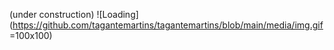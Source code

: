 (under construction)
![Loading](https://github.com/tagantemartins/tagantemartins/blob/main/media/img.gif =100x100)

<!--
**tagantemartins/tagantemartins** is a ✨ _special_ ✨ repository because its `README.md` (this file) appears on your GitHub profile.

- 🔭 I’m currently working on ...
- 🌱 I’m currently learning ...
- 👯 I’m looking to collaborate on ...
- 🤔 I’m looking for help with ...
- 📫 How to reach me: ...
-->
